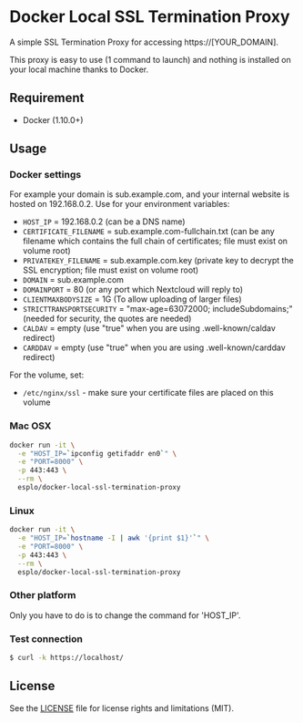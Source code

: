 # Docker Local SSL Termination Proxy

A simple SSL Termination Proxy for accessing https://[YOUR_DOMAIN].

This proxy is easy to use (1 command to launch) and nothing is installed on your local machine thanks to Docker.

## Requirement

- Docker (1.10.0+)

## Usage

### Docker settings

For example your domain is sub.example.com, and your internal website is hosted on 192.168.0.2.
Use for your environment variables:
- `HOST_IP` = 192.168.0.2 (can be a DNS name)
- `CERTIFICATE_FILENAME` = sub.example.com-fullchain.txt (can be any filename which contains the full chain of certificates; file must exist on volume root)
- `PRIVATEKEY_FILENAME` = sub.example.com.key (private key to decrypt the SSL encryption; file must exist on volume root)
- `DOMAIN` = sub.example.com
- `DOMAINPORT` = 80 (or any port which Nextcloud will reply to)
- `CLIENTMAXBODYSIZE` = 1G (To allow uploading of larger files)
- `STRICTTRANSPORTSECURITY` = "max-age=63072000; includeSubdomains;" (needed for security, the quotes are needed)
- `CALDAV` = empty (use "true" when you are using .well-known/caldav redirect)
- `CARDDAV` = empty (use "true" when you are using .well-known/carddav redirect)

For the volume, set:
- `/etc/nginx/ssl` - make sure your certificate files are placed on this volume

### Mac OSX

```bash
docker run -it \
  -e "HOST_IP=`ipconfig getifaddr en0`" \
  -e "PORT=8000" \
  -p 443:443 \
  --rm \
  esplo/docker-local-ssl-termination-proxy
```

### Linux

```bash
docker run -it \
  -e "HOST_IP=`hostname -I | awk '{print $1}'`" \
  -e "PORT=8000" \
  -p 443:443 \
  --rm \
  esplo/docker-local-ssl-termination-proxy
```

### Other platform

Only you have to do is to change the command for 'HOST_IP'.

### Test connection

```bash
$ curl -k https://localhost/
```

## License

See the [LICENSE](LICENSE) file for license rights and limitations (MIT).

